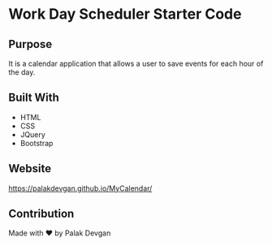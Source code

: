# Work Day Scheduler Starter Code

## Purpose
It is a calendar application that allows a user to save events for each hour of the day.

## Built With
* HTML
* CSS
* JQuery
* Bootstrap

## Website
https://palakdevgan.github.io/MyCalendar/

## Contribution
Made with ❤️ by Palak Devgan


